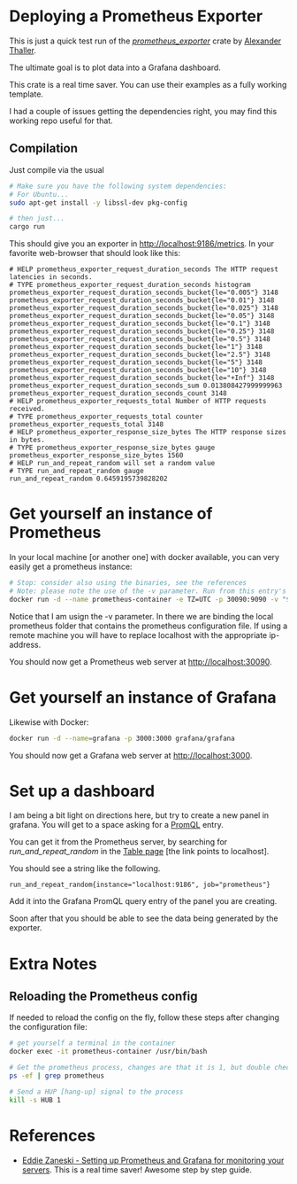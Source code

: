# Deploying a Prometheus Exporter
This is just a quick test run of the [*prometheus_exporter*](https://crates.io/crates/prometheus_exporter) crate by [Alexander Thaller](https://github.com/AlexanderThaller).

The ultimate goal is to plot data into a Grafana dashboard.

This crate is a real time saver. You can use their examples as a fully working template.

I had a couple of issues getting the dependencies right, you may find this working repo useful for that.

## Compilation
Just compile via the usual
```bash
# Make sure you have the following system dependencies:
# For Ubuntu...
sudo apt-get install -y libssl-dev pkg-config

# then just...
cargo run
```

This should give you an exporter in [http://localhost:9186/metrics](http://localhost:9186/metrics). In your favorite web-browser that should look like this:
```
# HELP prometheus_exporter_request_duration_seconds The HTTP request latencies in seconds.
# TYPE prometheus_exporter_request_duration_seconds histogram
prometheus_exporter_request_duration_seconds_bucket{le="0.005"} 3148
prometheus_exporter_request_duration_seconds_bucket{le="0.01"} 3148
prometheus_exporter_request_duration_seconds_bucket{le="0.025"} 3148
prometheus_exporter_request_duration_seconds_bucket{le="0.05"} 3148
prometheus_exporter_request_duration_seconds_bucket{le="0.1"} 3148
prometheus_exporter_request_duration_seconds_bucket{le="0.25"} 3148
prometheus_exporter_request_duration_seconds_bucket{le="0.5"} 3148
prometheus_exporter_request_duration_seconds_bucket{le="1"} 3148
prometheus_exporter_request_duration_seconds_bucket{le="2.5"} 3148
prometheus_exporter_request_duration_seconds_bucket{le="5"} 3148
prometheus_exporter_request_duration_seconds_bucket{le="10"} 3148
prometheus_exporter_request_duration_seconds_bucket{le="+Inf"} 3148
prometheus_exporter_request_duration_seconds_sum 0.013808427999999963
prometheus_exporter_request_duration_seconds_count 3148
# HELP prometheus_exporter_requests_total Number of HTTP requests received.
# TYPE prometheus_exporter_requests_total counter
prometheus_exporter_requests_total 3148
# HELP prometheus_exporter_response_size_bytes The HTTP response sizes in bytes.
# TYPE prometheus_exporter_response_size_bytes gauge
prometheus_exporter_response_size_bytes 1560
# HELP run_and_repeat_random will set a random value
# TYPE run_and_repeat_random gauge
run_and_repeat_random 0.6459195739828202
```

# Get yourself an instance of Prometheus
In your local machine [or another one] with docker available, you can very easily get a prometheus instance:

```bash
# Stop: consider also using the binaries, see the references
# Note: please note the use of the -v parameter. Run from this entry's root
docker run -d --name prometheus-container -e TZ=UTC -p 30090:9090 -v "$[pwd]"/prometheus:/etc/prometheus ubuntu/prometheus:2.25-21.04_beta
```

Notice that I am usign the -v parameter. In there we are binding the local prometheus folder that contains the prometheus configuration file. If using a remote machine you will have to replace localhost with the appropriate ip-address.

You should now get a Prometheus web server at [http://localhost:30090](http://localhost:30090).

# Get yourself an instance of Grafana
Likewise with Docker:
```bash
docker run -d --name=grafana -p 3000:3000 grafana/grafana
```

You should now get a Grafana web server at [http://localhost:3000](http://localhost:3000).

# Set up a dashboard
I am being a bit light on directions here, but try to create a new panel in grafana. You will get to a space asking for a [PromQL](https://www.infracloud.io/blogs/promql-prometheus-guide/) entry.

You can get it from the Prometheus server, by searching for *run_and_repeat_random* in the [Table page](http://localhost:30090/graph?g0.expr=&g0.tab=1&g0.stacked=0&g0.range_input=1h) [the link points to localhost].

You should see a string like the following.
```
run_and_repeat_random{instance="localhost:9186", job="prometheus"}
```
Add it into the Grafana PromQL query entry of the panel you are creating.

Soon after that you should be able to see the data being generated by the exporter.

# Extra Notes

## Reloading the Prometheus config
If needed to reload the config on the fly, follow these steps after changing the configuration file:
```bash
# get yourself a terminal in the container
docker exec -it prometheus-container /usr/bin/bash

# Get the prometheus process, changes are that it is 1, but double check!
ps -ef | grep prometheus

# Send a HUP [hang-up] signal to the process
kill -s HUB 1
```



# References
* [Eddie Zaneski - Setting up Prometheus and Grafana for monitoring your servers](https://youtu.be/4WWW2ZLEg74). This is a real time saver! Awesome step by step guide.

